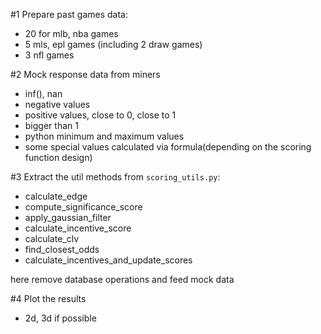 #1 Prepare past games data:
- 20 for mlb, nba games
- 5 mls, epl games (including 2 draw games)
- 3 nfl games

#2 Mock response data from miners
- inf(), nan
- negative values
- positive values, close to 0, close to 1
- bigger than 1
- python minimum and maximum values
- some special values calculated via formula(depending on the scoring function design)

#3 Extract the util methods from `scoring_utils.py`:
- calculate_edge
- compute_significance_score
- apply_gaussian_filter
- calculate_incentive_score
- calculate_clv
- find_closest_odds
- calculate_incentives_and_update_scores

here remove database operations and feed mock data

#4 Plot the results
- 2d, 3d if possible

